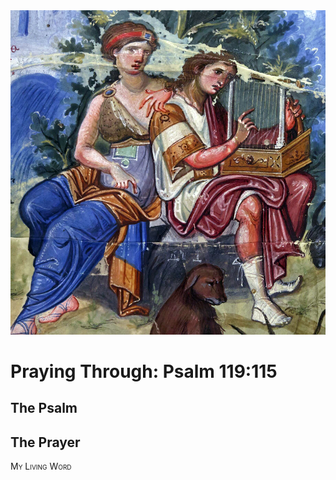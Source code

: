 <img class="intro-right" src="art-paris-psalter.jpg">

<style>
  li {list-style-type: none;}
  p + ul {
    margin-top: -18px;
}
</style>

# Praying Through: Psalm 119:115

## The Psalm

## The Prayer

<div style="font-variant: small-caps;">
My Living Word
</div>
